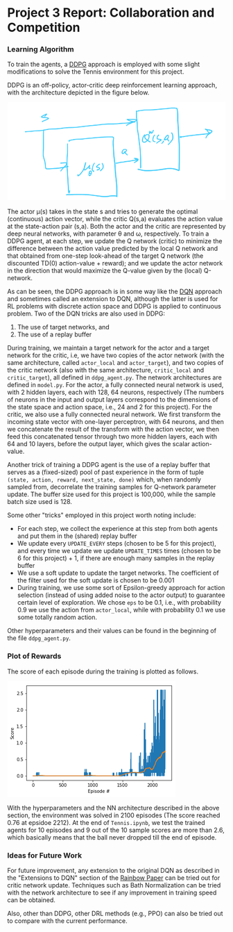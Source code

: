 [//]: # (Image References)

[image1]: score-plot.png  "scores during training"

[image2]: DDPG-BD.png  "DDPG block diagram"

# Project 3 Report: Collaboration and Competition

### Learning Algorithm

To train the agents, a [DDPG](https://arxiv.org/abs/1509.02971) approach is employed with some slight modifications to solve the Tennis environment for this project.

DDPG is an off-policy, actor-critic deep reinforcement learning approach, with the architecture depicted in the figure below.

![ddpg diagram][image2]

The actor &#956;(s) takes in the state s and tries to generate the optimal (continuous) action vector, while the critic Q(s,a) evaluates the action value at the state-action pair (s,a). Both the actor and the critic are represented by deep neural networks, with parameter &#952; and &#969;, respectively. To train a DDPG agent, at each step, we update the Q network (critic) to minimize the difference between the action value predicted by the local Q network and that obtained from one-step look-ahead of the target Q network (the discounted TD(0) action-value + reward); and we update the actor network in the direction that would maximize the Q-value given by the (local) Q-network.

As can be seen, the DDPG approach is in some way like the [DQN](https://storage.googleapis.com/deepmind-media/dqn/DQNNaturePaper.pdf) approach and sometimes called an extension to DQN, although the latter is used for RL problems with discrete action space and DDPG is applied to continuous problem. Two of the DQN tricks are also used in DDPG:
1. The use of target networks, and
2. The use of a replay buffer  

During training, we maintain a target network for the actor and a target network for the critic, i.e, we have two copies of the actor network (with the same architecture, called `actor_local` and `actor_target`), and two copies of the critic network (also with the same architecture, `critic_local` and `critic_target`), all defined in `ddpg_agent.py`. The network architectures are defined in `model.py`. For the actor, a fully connected neural network is used, with 2 hidden layers, each with 128, 64 neurons, respectively (The numbers of neurons in the input and output layers correspond to the dimensions of the state space and action space, i.e., 24 and 2 for this project). For the critic, we also use a fully connected neural network. We first transform the incoming state vector with one-layer perceptron, with 64 neurons, and then we concatenate the result of the transform with the action vector, we then feed this concatenated tensor through two more hidden layers, each with 64 and 10 layers, before the output layer, which gives the scalar action-value.

Another trick of training a DDPG agent is the use of a replay buffer that serves as a (fixed-sized) pool of past experience in the form of tuple `(state, action, reward, next_state, done)` which, when randomly sampled from, decorrelate the training samples for Q-network parameter update. The buffer size used for this project is 100,000, while the sample batch size used is 128.

Some other "tricks" employed in this project worth noting include:
- For each step, we collect the experience at this step from both agents and put them in the (shared) replay buffer
- We update every `UPDATE_EVERY` steps (chosen to be 5 for this project), and every time we update we update `UPDATE_TIMES` times (chosen to be 6 for this project) + 1, if there are enough many samples in the replay buffer
- We use a soft update to update the target networks. The coefficient of the filter used for the soft update is chosen to be 0.001
- During training, we use some sort of Epsilon-greedy approach for action selection (instead of using added noise to the actor output) to guarantee certain level of exploration. We chose `eps` to be 0.1, i.e., with probability 0.9 we use the action from `actor_local`, while with probability 0.1 we use some totally random action.

Other hyperparameters and their values can be found in the beginning of the file `ddpg_agent.py`.

### Plot of Rewards

The score of each episode during the training is plotted as follows.  

![score v.s episode][image1]

With the hyperparameters and the NN architecture described in the above section, the environment was solved in 2100 episodes	(The score reached 0.76 at epsidoe 2212).
At the end of `Tennis.ipynb`, we test the trained agents for 10 episodes and 9 out of the 10 sample scores are more than 2.6, which basically means that the ball never dropped till the end of episode.

### Ideas for Future Work

For future improvement, any extension to the original DQN as described in the "Extensions to DQN" section of the [Rainbow Paper](https://arxiv.org/pdf/1710.02298.pdf) can be tried out for critic network update. Techniques such as Bath Normalization can be tried with the network architecture to see if any improvement in training speed can be obtained.

Also, other than DDPG, other DRL methods (e.g., PPO) can also be tried out to compare with the current performance.
